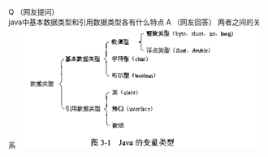 Q
（网友提问）<br >
java中基本数据类型和引用数据类型各有什么特点
A
（网友回答）
两者之间的关系
![pic1]




<!-- MarkDown 语法：参考式链接 -->
[pic1]: /pic/pic1.png
